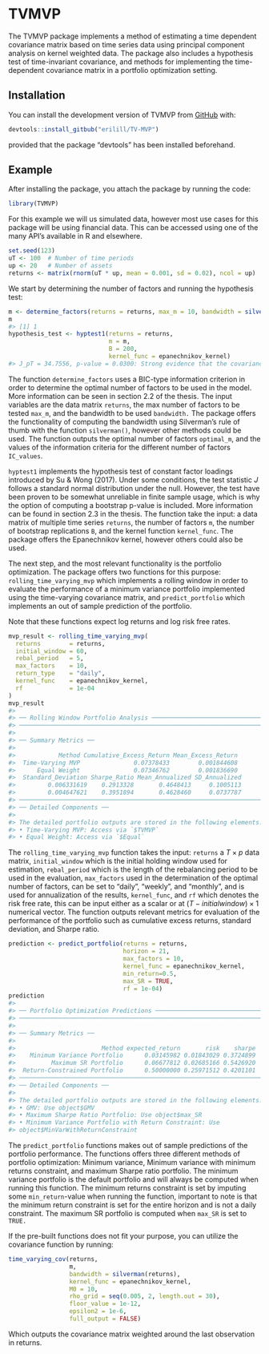 
<!-- README.md is generated from README.Rmd. Please edit that file -->

# TVMVP

<!-- badges: start -->
<!-- badges: end -->

The TVMVP package implements a method of estimating a time dependent
covariance matrix based on time series data using principal component
analysis on kernel weighted data. The package also includes a hypothesis
test of time-invariant covariance, and methods for implementing the
time-dependent covariance matrix in a portfolio optimization setting.

## Installation

You can install the development version of TVMVP from
[GitHub](https://github.com/) with:

``` r
devtools::install_gitbub("erilill/TV-MVP")
```

provided that the package “devtools” has been installed beforehand.

## Example

After installing the package, you attach the package by running the
code:

``` r
library(TVMVP)
```

For this example we will us simulated data, however most use cases for
this package will be using financial data. This can be accessed using
one of the many API’s available in R and elsewhere.

``` r
set.seed(123)
uT <- 100  # Number of time periods
up <- 20   # Number of assets
returns <- matrix(rnorm(uT * up, mean = 0.001, sd = 0.02), ncol = up)
```

We start by determining the number of factors and running the hypothesis
test:

``` r
m <- determine_factors(returns = returns, max_m = 10, bandwidth = silverman(returns))$optimal_m
m
#> [1] 1
hypothesis_test <- hyptest1(returns = returns,
                            m = m,
                            B = 200,
                            kernel_func = epanechnikov_kernel)
#> J_pT = 34.7556, p-value = 0.0300: Strong evidence that the covariance is time-varying.
```

The function `determine_factors` uses a BIC-type information criterion
in order to determine the optimal number of factors to be used in the
model. More information can be seen in section 2.2 of the thesis. The
input variables are the data matrix `returns`, the max number of factors
to be tested `max_m`, and the bandwidth to be used `bandwidth.` The
package offers the functionality of computing the bandwidth using
Silverman’s rule of thumb with the function `silverman()`, however other
methods could be used. The function outputs the optimal number of
factors `optimal_m`, and the values of the information criteria for the
different number of factors `IC_values`.

`hyptest1` implements the hypothesis test of constant factor loadings
introduced by Su & Wong (2017). Under some conditions, the test
statistic $J$ follows a standard normal distribution under the null.
However, the test have been proven to be somewhat unreliable in finite
sample usage, which is why the option of computing a bootstrap p-value
is included. More information can be found in section 2.3 in the thesis.
The function take the input: a data matrix of multiple time series
`returns`, the number of factors `m`, the number of bootstrap
replications `B`, and the kernel function `kernel_func`. The package
offers the Epanechnikov kernel, however others could also be used.

The next step, and the most relevant functionality is the portfolio
optimization. The package offers two functions for this purpose:
`rolling_time_varying_mvp` which implements a rolling window in order to
evaluate the performance of a minimum variance portfolio implemented
using the time-varying covariance matrix, and `predict_portfolio` which
implements an out of sample prediction of the portfolio.

Note that these functions expect log returns and log risk free rates. 

``` r
mvp_result <- rolling_time_varying_mvp(
  returns        = returns,
  initial_window = 60,
  rebal_period   = 5,
  max_factors    = 10,
  return_type    = "daily",
  kernel_func    = epanechnikov_kernel,
  rf             = 1e-04
)
mvp_result
#> 
#> ── Rolling Window Portfolio Analysis ───────────────────────────────────────────
#> ────────────────────────────────────────────────────────────────────────────────
#> 
#> ── Summary Metrics ──
#> 
#>            Method Cumulative_Excess_Return Mean_Excess_Return
#>  Time-Varying MVP               0.07378433        0.001844608
#>      Equal Weight               0.07346762        0.001836690
#>  Standard_Deviation Sharpe_Ratio Mean_Annualized SD_Annualized
#>         0.006331619    0.2913328       0.4648413     0.1005113
#>         0.004647621    0.3951894       0.4628460     0.0737787
#> ────────────────────────────────────────────────────────────────────────────────
#> ── Detailed Components ──
#> 
#> The detailed portfolio outputs are stored in the following elements:
#> • Time-Varying MVP: Access via `$TVMVP`
#> • Equal Weight: Access via `$Equal`
```

The `rolling_time_varying_mvp` function takes the input: `returns` a
$T\times p$ data matrix, `initial_window` which is the initial holding
window used for estimation, `rebal_period` which is the length of the
rebalancing period to be used in the evaluation, `max_factors` used in
the determination of the optimal number of factors, can be set to
“daily”, “weekly”, and “monthly”, and is used for annualization of the
results, `kernel_func`, and `rf` which denotes the risk free rate, this
can be input either as a scalar or at $(T-initialwindow)\times 1$
numerical vector. The function outputs relevant metrics for evaluation
of the performance of the portfolio such as cumulative excess returns,
standard deviation, and Sharpe ratio.

``` r
prediction <- predict_portfolio(returns = returns, 
                                horizon = 21, 
                                max_factors = 10,
                                kernel_func = epanechnikov_kernel,
                                min_return=0.5,
                                max_SR = TRUE,
                                rf = 1e-04)
prediction
#> 
#> ── Portfolio Optimization Predictions ──────────────────────────────────────────
#> ────────────────────────────────────────────────────────────────────────────────
#> 
#> ── Summary Metrics ──
#> 
#>                        Method expected_return       risk    sharpe
#>    Minimum Variance Portfolio      0.03145982 0.01843029 0.3724899
#>          Maximum SR Portfolio      0.06677812 0.02685166 0.5426920
#>  Return-Constrained Portfolio      0.50000000 0.25971512 0.4201101
#> ────────────────────────────────────────────────────────────────────────────────
#> ── Detailed Components ──
#> 
#> The detailed portfolio outputs are stored in the following elements:
#> • GMV: Use object$GMV
#> • Maximum Sharpe Ratio Portfolio: Use object$max_SR
#> • Minimum Variance Portfolio with Return Constraint: Use
#> object$MinVarWithReturnConstraint
```

The `predict_portfolio` functions makes out of sample predictions of the
portfolio performance. The functions offers three different methods of
portfolio optimization: Minimum variance, Minimum variance with minimum
returns constraint, and maximum Sharpe ratio portfolio. The minimum
variance portfolio is the default portfolio and will always be computed
when running this function. The minimum returns constraint is set by
imputing some `min_return`-value when running the function, important to
note is that the minimum return constraint is set for the entire horizon
and is not a daily constraint. The maximum SR portfolio is computed when
`max_SR` is set to `TRUE.`

If the pre-built functions does not fit your purpose, you can utilize
the covariance function by running:

``` r
time_varying_cov(returns,
                 m,
                 bandwidth = silverman(returns),
                 kernel_func = epanechnikov_kernel,
                 M0 = 10,
                 rho_grid = seq(0.005, 2, length.out = 30),
                 floor_value = 1e-12,
                 epsilon2 = 1e-6,
                 full_output = FALSE)
```

Which outputs the covariance matrix weighted around the last observation
in returns.
